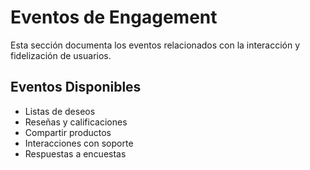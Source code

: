 # Eventos de Engagement

Esta sección documenta los eventos relacionados con la interacción y fidelización de usuarios.

## Eventos Disponibles

- Listas de deseos
- Reseñas y calificaciones
- Compartir productos
- Interacciones con soporte
- Respuestas a encuestas
